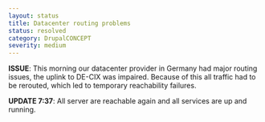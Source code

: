 ```yaml
---
layout: status
title: Datacenter routing problems
status: resolved
category: DrupalCONCEPT
severity: medium
---
```

<p><strong>ISSUE</strong>: This morning our datacenter provider in Germany had major routing issues, the uplink to DE-CIX was impaired. Because of this all traffic had to be rerouted, which led to temporary reachability failures.</p>
<p><strong>UPDATE 7:37</strong>: All server are reachable again and all services are up and running.</p>
